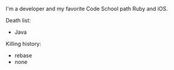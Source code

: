I'm a developer and my favorite Code School path Ruby and iOS.


Death list:
* Java

Killing history:
* rebase
* none